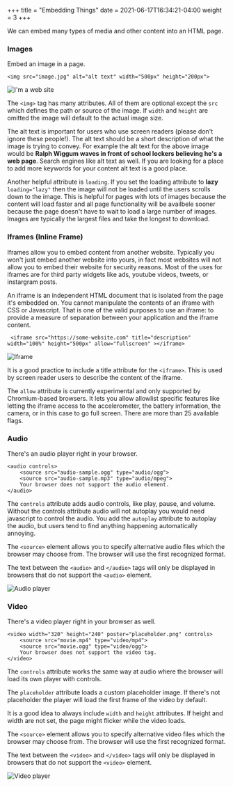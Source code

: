 +++
title = "Embedding Things"
date = 2021-06-17T16:34:21-04:00
weight = 3
+++

We can embed many types of media and other content into an HTML page.

### Images

Embed an image in a page.

```
<img src="image.jpg" alt="alt text" width="500px" height="200px">
```

![I'm a web site](../images/im-a-website.jpg)

The ```<img>``` tag has many attributes. All of them are optional except the ```src``` which defines the path or source of the image. If ```width``` and ```height``` are omitted the image will default to the actual image size. 

The alt text is important for users who use screen readers (please don't ignore these people!). The alt text should be a short description of what the image is trying to convey. For example the alt text for the above image would be **Ralph Wiggum waves in front of school lockers believing he's a web page**. Search engines like alt text as well. If you are looking for a place to add more keywords for your content alt text is a good place. 

Another helpful attribute is ```loading```. If you set the loading attribute to **lazy** ```loading="lazy"``` then the image will not be loaded until the users scrolls down to the image. This is helpful for pages with lots of images because the content will load faster and all page functionality will be availbele sooner because the page doesn't have to wait to load a large number of images. Images are typically the largest files and take the longest to download.

### Iframes (Inline Frame)

Iframes allow you to embed content from another website. Typically you won't just embed another website into yours, in fact most websites will not allow you to embed their website for security reasons. Most of the uses for iframes are for third party widgets like ads, youtube videos, tweets, or instargram posts.

An iframe is an independent HTML document that is isolated from the page it's embedded on. You cannot manipulate the contents of an iframe with CSS or Javascript. That is one of the valid purposes to use an iframe: to provide a measure of separation between your application and the iframe content.

```
 <iframe src="https://some-website.com" title="description" width="100%" height="500px" allow="fullscreen" ></iframe> 
```

![Iframe](../images/iframe.png)

It is a good practice to include a title attribute for the ```<iframe>```. This is used by screen reader users to describe the content of the iframe.

The ```allow``` attribute is currently experimental and only supported by Chromium-based browsers. It lets you allow allowlist specific features like letting the iframe access to the accelerometer, the battery information, the camera, or in this case to go full screen. There are more than 25 available flags.

### Audio

There's an audio player right in your browser.

```
<audio controls>
    <source src="audio-sample.ogg" type="audio/ogg">
    <source src="audio-sample.mp3" type="audio/mpeg">
    Your browser does not support the audio element.
</audio> 
```

The ```controls``` attribute adds audio controls, like play, pause, and volume. Without the controls attribute audio will not autoplay you would need javascript to control the audio. You add the ```autoplay``` attribute to autoplay the audio, but users tend to find anything happening automatically annoying. 

The ```<source>``` element allows you to specify alternative audio files which the browser may choose from. The browser will use the first recognized format.

The text between the ```<audio>``` and ```</audio>``` tags will only be displayed in browsers that do not support the ```<audio>``` element.

![Audio player](../images/audio-player.png)


### Video

There's a video player right in your browser as well.

```
<video width="320" height="240" poster="placeholder.png" controls>
    <source src="movie.mp4" type="video/mp4">
    <source src="movie.ogg" type="video/ogg">
    Your browser does not support the video tag.
</video> 
```

The ```controls``` attribute works the same way at audio where the browser will load its own player with controls.

The ```placeholder``` attribute loads a custom placeholder image. If there's not placeholder the player will load the first frame of the video by default.

It is a good idea to always include ```width``` and ```height``` attributes. If height and width are not set, the page might flicker while the video loads.

The ```<source>``` element allows you to specify alternative video files which the browser may choose from. The browser will use the first recognized format.

The text between the ```<video>``` and ```</video>``` tags will only be displayed in browsers that do not support the ```<video>``` element.

![Video player](../images/video-player.png)